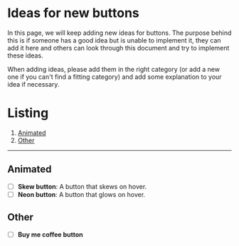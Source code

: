 # Ideas for new buttons

In this page, we will keep adding new ideas for buttons. The purpose behind this is if someone has a good idea but is unable to implement it, they can add it here and others can look through this document and try to implement these ideas.

When adding ideas, please add them in the right category (or add a new one if you can't find a fitting category) and add some explanation to your idea if necessary.

# Listing

1. [Animated](#animated)
2. [Other](#other)

---

## Animated

- [ ] **Skew button**: A button that skews on hover.
- [ ] **Neon button**: A button that glows on hover.

## Other

- [ ] **Buy me coffee button**
